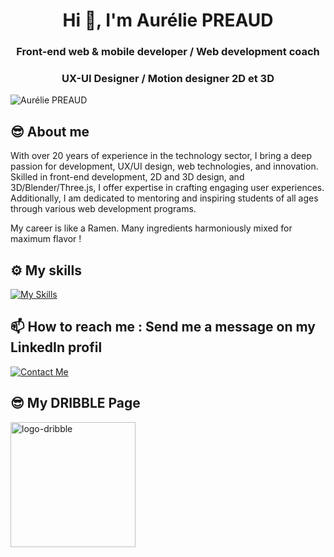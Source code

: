 <h1 align="center">Hi 👋, I'm Aurélie PREAUD</h1>
<h3 align="center">Front-end web & mobile developer / Web development coach</h3>
<h3 align="center">UX-UI Designer / Motion designer 2D et 3D </h3>
<img src="https://design-dev.net/images-github/ramen.png"  alt="Aurélie PREAUD">

😎 About me
------

With over 20 years of experience in the technology sector, I bring a deep passion for development, UX/UI
design, web technologies, and innovation. Skilled in front-end development, 2D and 3D design, and
3D/Blender/Three.js, I offer expertise in crafting engaging user experiences. Additionally, I am dedicated to mentoring
and inspiring students of all ages through various web development programs.

My career is like a Ramen. Many ingredients harmoniously mixed for maximum flavor !

⚙️ My skills
------
[![My Skills](https://skillicons.dev/icons?i=js,threejs,blender,html,css,php,react,symfony,py,bootstrap,nextjs,nodejs,ts,vscode,figma,github,ps,sass,tailwind,mongodb,mysql&perline=8)](https://github.com/Aurelily)

📫 How to reach me : Send me a message on my LinkedIn profil
------

[![Contact Me](https://skillicons.dev/icons?i=linkedin&perline=8)](https://www.linkedin.com/in/aureliepreaud/)

😎 My DRIBBLE Page
------
<a href="https://dribbble.com/Aurelily" target="_blank">
    <img src="https://design-dev.net/images-github/babble/dribble-logo.png" alt="logo-dribble" style="width: 200px;">
</a>

